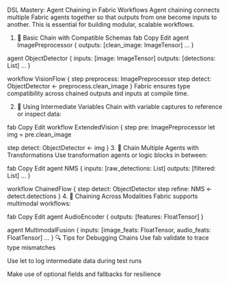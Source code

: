 DSL Mastery: Agent Chaining in Fabric Workflows
Agent chaining connects multiple Fabric agents together so that outputs from one become inputs to another. This is essential for building modular, scalable workflows.

1. 🔗 Basic Chain with Compatible Schemas
fab
Copy
Edit
agent ImagePreprocessor {
  outputs: [clean_image: ImageTensor]
  ...
}

agent ObjectDetector {
  inputs: [image: ImageTensor]
  outputs: [detections: List<BoundingBox>]
  ...
}

workflow VisionFlow {
  step preprocess: ImagePreprocessor
  step detect: ObjectDetector <- preprocess.clean_image
}
Fabric ensures type compatibility across chained outputs and inputs at compile time.

2. 🧱 Using Intermediate Variables
Chain with variable captures to reference or inspect data:

fab
Copy
Edit
workflow ExtendedVision {
  step pre: ImagePreprocessor
  let img = pre.clean_image

  step detect: ObjectDetector <- img
}
3. 🔁 Chain Multiple Agents with Transformations
Use transformation agents or logic blocks in between:

fab
Copy
Edit
agent NMS {
  inputs: [raw_detections: List<BoundingBox>]
  outputs: [filtered: List<BoundingBox>]
  ...
}

workflow ChainedFlow {
  step detect: ObjectDetector
  step refine: NMS <- detect.detections
}
4. 🧩 Chaining Across Modalities
Fabric supports multimodal workflows:

fab
Copy
Edit
agent AudioEncoder {
  outputs: [features: FloatTensor]
}

agent MultimodalFusion {
  inputs: [image_feats: FloatTensor, audio_feats: FloatTensor]
  ...
}
🔍 Tips for Debugging Chains
Use fab validate to trace type mismatches

Use let to log intermediate data during test runs

Make use of optional fields and fallbacks for resilience

